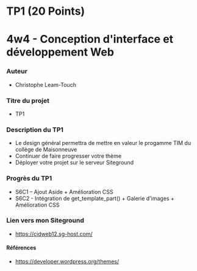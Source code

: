 # TP1 (20 Points)
# 4w4 - Conception d'interface et développement Web
### Auteur
- Christophe Leam-Touch
### Titre du projet
- TP1

### Description du TP1
- Le design général permettra de mettre en valeur le progamme TIM du collège de Maisonneuve
- Continuer de faire progresser votre thème
- Déployer votre projet sur le serveur Siteground

### Progrès du TP1
- S6C1 – Ajout Aside + Amélioration CSS
- S6C2 - Intégration de get_template_part() + Galerie d'images + Amélioration CSS

### Lien vers mon Siteground
- https://cidweb12.sg-host.com/

#### Références
- https://developer.wordpress.org/themes/